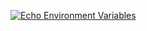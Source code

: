 [![Echo Environment Variables](https://github.com/itzpraveen18/actions-java-project/actions/workflows/vara.yml/badge.svg?branch=main)](https://github.com/itzpraveen18/actions-java-project/actions/workflows/vara.yml)